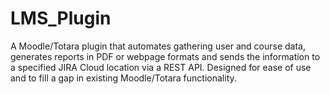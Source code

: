 # LMS_Plugin
A Moodle/Totara plugin that automates gathering user and course data, generates reports in PDF or webpage formats and sends the information to a specified JIRA Cloud location via a REST API. Designed for ease of use and to fill a gap in existing Moodle/Totara functionality.


